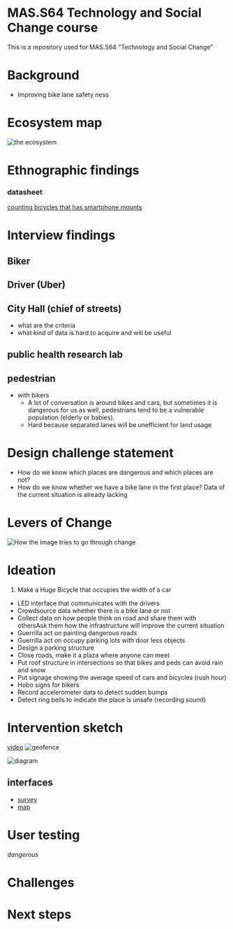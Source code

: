 # MAS.S64 Technology and Social Change course

This is a repository used for MAS.S64 "Technology and Social Change"

# Background

- Improving bike lane safety ness

# Ecosystem map

![the ecosystem](https://dl.dropboxusercontent.com/s/tqj4g6jp4ty8xkm/ecosystem.png? )

# Ethnographic findings

### datasheet
[counting bicycles that has smartphone mounts](https://docs.google.com/spreadsheets/d/1V0XRuaAdQnClFRGBoy7kQQu7TM8vW8mER2gWFrHGfUo/edit)

# Interview findings

## Biker

## Driver (Uber)

## City Hall (chief of streets)
- what are the criteria
- what kind of data is hard to acquire and will be useful

## public health research lab

## pedestrian
- with bikers
	- A lot of conversation is around bikes and cars, but sometimes it is dangerous for us as well, pedestrians tend to be a vulnerable population (elderly or babies).
	- Hard because separated lanes will be unefficient for land usage

# Design challenge statement

- How do we know which places are dangerous and which places are not?
- How do we know whether we have a bike lane in the first place? Data of the current situation is already lacking

# Levers of Change
![How the image tries to go through change](https://dl.dropboxusercontent.com/s/wp3yv8aha31yp17/leversofchange.png)

# Ideation
1. Make a Huge Bicycle that occupies the width of a car
- LED interface that communicates with the drivers
- Crowdsource data whether there is a bike lane or not 
- Collect data on how people think on road and share them with othersAsk them how the infrastructure will improve the current situation
- Guerrilla act on painting dangerous roads
- Guerrilla act on occupy parking lots with door less objects
- Design a parking structure
- Close roads, make it a plaza where anyone can meet
- Put roof structure in intersections so that bikes and peds can avoid rain and snow
- Put signage showing the average speed of cars and bicycles (rush hour)
- Hobo signs for bikers
- Record accelerometer data to detect sudden bumps
- Detect ring bells to indicate the place is unsafe (recording sound)

# Intervention sketch
[video](https://youtu.be/z8r05urTsDU)
![geofence](https://dl.dropboxusercontent.com/s/7ym2crp025n97v9/value_reinforcement.png)


![diagram](https://dl.dropboxusercontent.com/s/yr48w7z0a7tfsit/intervention_sketch.png)

## interfaces
- [survey](https://bikebump.yasushisakai.com/)
- [map](https://bikebump.yasushisakai.com/map)

# User testing

*dangerous* 

# Challenges

# Next steps
